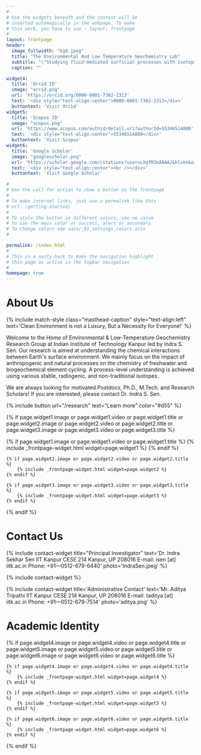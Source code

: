```yaml
---
#
# Use the widgets beneath and the content will be
# inserted automagically in the webpage. To make
# this work, you have to use › layout: frontpage
#
layout: frontpage
header:
  image_fullwidth: "bg4.jpeg"
  title: "The Environmental And Low Temperature Geochemistry Lab"
  subtitle: "\"Studying fluid-mediated surficial processes with isotopic precision\""
  caption: ""

widget4:
  title: 'Orcid ID'
  image: "orcid.png"
  url: 'https://orcid.org/0000-0001-7302-2313'
  text: '<div style="text-align:center">0000-0001-7302-2313</div>'
  buttontext: 'Visit Orcid'
widget5:
  title: 'Scopus ID'
  image: "scopus.png"
  url: 'https://www.scopus.com/authid/detail.uri?authorId=55346514800'
  text: '<div style="text-align:center">55346514800</div>'
  buttontext: 'Visit Scopus'
widget6:
  title: 'Google Scholar'
  image: "googlescholar.png"
  url: 'https://scholar.google.com/citations?user=LXqfM3kAAAAJ&hl=en&oi=ao'
  text: '<div style="text-align:center"><br /></div>'
  buttontext: 'Visit Google Scholar'

#
# Use the call for action to show a button on the frontpage
#
# To make internal links, just use a permalink like this
# url: /getting-started/
#
# To style the button in different colors, use no value
# to use the main color or success, alert or secondary.
# To change colors see sass/_01_settings_colors.scss
#

permalink: /index.html
#
# This is a nasty hack to make the navigation highlight
# this page as active in the topbar navigation
#
homepage: true
---
```

<!-- <div class="row l15 r15"> -->
# About Us

{% include match-style class="masthead-caption" style="text-align:left"
text='Clean Environment is not a Luxury,
But a Necessity for Everyone!' %}

Welcome to the Home of Environmental & Low-Temperature Geochemistry Research Group at Indian Institute of Technology Kanpur led by Indra S. Sen. Our research is aimed at understanding the chemical interactions between Earth's surface environment. We mainly focus on the impact of anthropogenic and natural processes on the chemistry of freshwater and biogeochemical element cycling. A process-level understanding is achieved using various stable, radiogenic, and non-traditional isotopes.

We are always looking for motivated Postdocs, Ph.D., M.Tech. and Research Scholars! If you are interested, please contact Dr. Indra S. Sen.

{% include button url="/research" text="Learn more" color="#d55" %}

{% if page.widget1.image or page.widget1.video or page.widget1.title or page.widget2.image or page.widget2.video or page.widget2.title or page.widget3.image or page.widget3.video or page.widget3.title %}
<div class="row t30">
	{% if page.widget1.image or page.widget1.video or page.widget1.title %}
		{% include _frontpage-widget.html widget=page.widget1 %}
	{% endif %}

	{% if page.widget2.image or page.widget2.video or page.widget2.title %}
		{% include _frontpage-widget.html widget=page.widget2 %}
	{% endif %}

	{% if page.widget3.image or page.widget3.video or page.widget3.title %}
		{% include _frontpage-widget.html widget=page.widget3 %}
	{% endif %}
	
</div><!-- /.row -->

{% endif %}

# Contact Us

{% include contact-widget
title="Principal Investigator"
text='Dr. Indra Sekhar Sen
IIT Kanpur
CESE 214
Kanpur, UP 208016
E-mail: isen [at] iitk.ac.in
Phone: +91—0512-679-6440'
photo='IndraSen.jpeg'
%}

<!-- a gap in the columns -->
{% include contact-widget %}

{% include contact-widget
title='Administrative Contact'
text='Mr. Aditya Tripathi
IIT Kanpur
CESE 214
Kanpur, UP 208016
E-mail: taditya [at] iitk.ac.in
Phone: +91—0512-679-7514'
photo='aditya.png'
%}

# Academic Identity

{% if page.widget4.image or page.widget4.video or page.widget4.title or page.widget5.image or page.widget5.video or page.widget5.title or page.widget6.image or page.widget6.video or page.widget6.title %}
<!-- <div class="row t30 l15 r15"> -->
    {% if page.widget4.image or page.widget4.video or page.widget4.title %}
        {% include _frontpage-widget.html widget=page.widget4 %}
    {% endif %}

    {% if page.widget5.image or page.widget5.video or page.widget5.title %}
        {% include _frontpage-widget.html widget=page.widget5 %}
    {% endif %}

    {% if page.widget6.image or page.widget6.video or page.widget6.title %}
        {% include _frontpage-widget.html widget=page.widget6 %}
    {% endif %}
<!-- </div> -->
<!-- /.row -->
{% endif %}